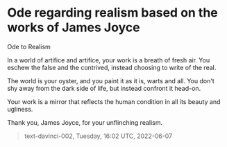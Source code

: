 # Ode regarding realism based on the works of James Joyce



Ode to Realism

In a world of artifice and artifice,
your work is a breath of fresh air.
You eschew the false and the contrived,
instead choosing to write of the real.

The world is your oyster,
and you paint it as it is,
warts and all.
You don't shy away from the dark side of life,
but instead confront it head-on.

Your work is a mirror
that reflects the human condition
in all its beauty and ugliness.

Thank you, James Joyce,
for your unflinching realism.

> text-davinci-002, Tuesday, 16:02 UTC, 2022-06-07
